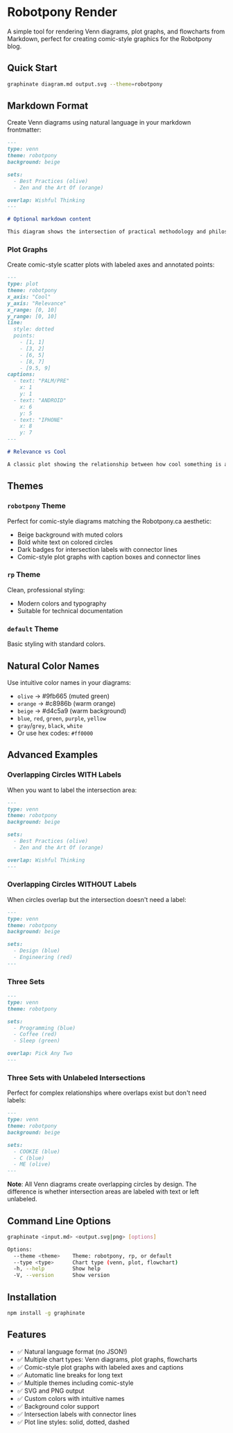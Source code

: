 # Robotpony Render

A simple tool for rendering Venn diagrams, plot graphs, and flowcharts from Markdown, perfect for creating comic-style graphics for the Robotpony blog.

## Quick Start

```bash
graphinate diagram.md output.svg --theme=robotpony
```

## Markdown Format

Create Venn diagrams using natural language in your markdown frontmatter:

```markdown
---
type: venn
theme: robotpony
background: beige

sets:
  - Best Practices (olive)
  - Zen and the Art Of (orange)

overlap: Wishful Thinking
---

# Optional markdown content

This diagram shows the intersection of practical methodology and philosophical approaches.
```

### Plot Graphs

Create comic-style scatter plots with labeled axes and annotated points:

```markdown
---
type: plot
theme: robotpony
x_axis: "Cool"
y_axis: "Relevance"
x_range: [0, 10]
y_range: [0, 10]
line:
  style: dotted
  points:
    - [1, 1]
    - [3, 2]
    - [6, 5]
    - [8, 7]
    - [9.5, 9]
captions:
  - text: "PALM/PRE"
    x: 1
    y: 1
  - text: "ANDROID"
    x: 6
    y: 5
  - text: "IPHONE"
    x: 8
    y: 7
---

# Relevance vs Cool

A classic plot showing the relationship between how cool something is and how relevant it becomes.
```

## Themes

### `robotpony` Theme
Perfect for comic-style diagrams matching the Robotpony.ca aesthetic:
- Beige background with muted colors
- Bold white text on colored circles
- Dark badges for intersection labels with connector lines
- Comic-style plot graphs with caption boxes and connector lines

### `rp` Theme
Clean, professional styling:
- Modern colors and typography
- Suitable for technical documentation

### `default` Theme
Basic styling with standard colors.

## Natural Color Names

Use intuitive color names in your diagrams:

- `olive` → #9fb665 (muted green)
- `orange` → #c8986b (warm orange)
- `beige` → #d4c5a9 (warm background)
- `blue`, `red`, `green`, `purple`, `yellow`
- `gray`/`grey`, `black`, `white`
- Or use hex codes: `#ff0000`

## Advanced Examples

### Overlapping Circles WITH Labels
When you want to label the intersection area:

```markdown
---
type: venn
theme: robotpony
background: beige

sets:
  - Best Practices (olive)
  - Zen and the Art Of (orange)

overlap: Wishful Thinking
---
```

### Overlapping Circles WITHOUT Labels
When circles overlap but the intersection doesn't need a label:

```markdown
---
type: venn
theme: robotpony
background: beige

sets:
  - Design (blue)
  - Engineering (red)
---
```

### Three Sets
```markdown
---
type: venn
theme: robotpony

sets:
  - Programming (blue)
  - Coffee (red)
  - Sleep (green)

overlap: Pick Any Two
---
```

### Three Sets with Unlabeled Intersections  
Perfect for complex relationships where overlaps exist but don't need labels:

```markdown
---
type: venn
theme: robotpony
background: beige

sets:
  - COOKIE (blue)
  - C (blue)  
  - ME (olive)
---
```

**Note**: All Venn diagrams create overlapping circles by design. The difference is whether intersection areas are labeled with text or left unlabeled.

## Command Line Options

```bash
graphinate <input.md> <output.svg|png> [options]

Options:
  --theme <theme>    Theme: robotpony, rp, or default
  --type <type>      Chart type (venn, plot, flowchart)
  -h, --help         Show help
  -V, --version      Show version
```

## Installation

```bash
npm install -g graphinate
```

## Features

- ✅ Natural language format (no JSON!)
- ✅ Multiple chart types: Venn diagrams, plot graphs, flowcharts
- ✅ Comic-style plot graphs with labeled axes and captions
- ✅ Automatic line breaks for long text
- ✅ Multiple themes including comic-style
- ✅ SVG and PNG output
- ✅ Custom colors with intuitive names
- ✅ Background color support
- ✅ Intersection labels with connector lines
- ✅ Plot line styles: solid, dotted, dashed
